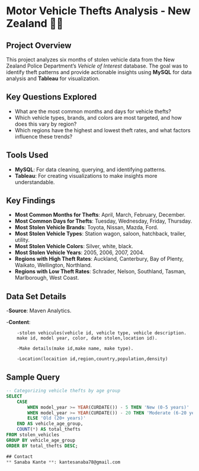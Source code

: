 # Motor Vehicle Thefts Analysis - New Zealand 🚗🚨

## Project Overview
This project analyzes six months of stolen vehicle data from the New Zealand Police Department’s *Vehicle of Interest* database. The goal was to identify theft patterns and provide actionable insights using **MySQL** for data analysis and **Tableau** for visualization.

## Key Questions Explored
- What are the most common months and days for vehicle thefts?  
- Which vehicle types, brands, and colors are most targeted, and how does this vary by region?  
- Which regions have the highest and lowest theft rates, and what factors influence these trends?  

## Tools Used
- **MySQL**: For data cleaning, querying, and identifying patterns.  
- **Tableau**: For creating visualizations to make insights more understandable.  

## Key Findings
- **Most Common Months for Thefts**: April, March, February, December.  
- **Most Common Days for Thefts**: Tuesday, Wednesday, Friday, Thursday.  
- **Most Stolen Vehicle Brands**: Toyota, Nissan, Mazda, Ford.  
- **Most Stolen Vehicle Types**: Station wagon, saloon, hatchback, trailer, utility.  
- **Most Stolen Vehicle Colors**: Silver, white, black.  
- **Most Stolen Vehicle Years**: 2005, 2006, 2007, 2004.  
- **Regions with High Theft Rates**: Auckland, Canterbury, Bay of Plenty, Waikato, Wellington, Northland.  
- **Regions with Low Theft Rates**: Schrader, Nelson, Southland, Tasman, Marlborough, West Coast.  

## Data Set Details
-**Source**: Maven Analytics.

-**Content**:

        -stolen vehicules(vehicle id, vehicle type, vehicle description.
        make id, model year, color, date stolen,location id).
        
        -Make details(make id,make name, make type).
        
        -Location(locaition id,region,country,population,density)

## Sample Query
```SQL
-- Categorizing vehicle thefts by age group
SELECT
    CASE
        WHEN model_year >= YEAR(CURDATE()) - 5 THEN 'New (0-5 years)'
        WHEN model_year >= YEAR(CURDATE()) - 20 THEN 'Moderate (6-20 years)'
        ELSE 'Old (20+ years)'
    END AS vehicle_age_group,
    COUNT(*) AS total_thefts
FROM stolen_vehicles
GROUP BY vehicle_age_group
ORDER BY total_thefts DESC;

## Contact
** Sanaba Kante **: kantesanaba78@gmail.com


